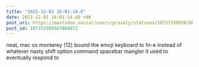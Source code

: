 ```yaml
---
title: "2021-12-01 16:01:14.6"
date: 2021-12-01 16:01:14.60 +00
post_uri: https://mastodon.social/users/gravely/statuses/107372509567804072
post_id: 107372509567804072
---
```

neat, mac os monterey (12) bound the emoji keyboard to fn-e instead of whatever nasty shift option command spacebar mangler it used to eventually respond to


